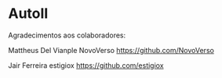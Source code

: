 # AutoII

Agradecimentos aos colaboradores: 

Mattheus Del Vianple
NovoVerso
https://github.com/NovoVerso

Jair Ferreira
estigiox
https://github.com/estigiox